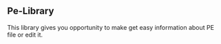 ## Pe-Library
This library gives you opportunity to make get easy information about PE file or edit it.
